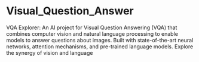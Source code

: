 # Visual_Question_Answer
VQA Explorer: An AI project for Visual Question Answering (VQA) that combines computer vision and natural language processing to enable models to answer questions about images. Built with state-of-the-art neural networks, attention mechanisms, and pre-trained language models. Explore the synergy of vision and language

